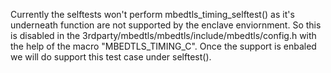 
Currently the selftests won't perform mbedtls_timing_selftest() as it's underneath function are not supported by the enclave enviornment.
So this is disabled in the 3rdparty/mbedtls/mbedtls/include/mbedtls/config.h with the help of the macro "MBEDTLS_TIMING_C". Once the 
support is enbaled we will do support this test case under selftest().


